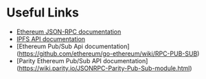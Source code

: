 # Useful Links

- [Ethereum JSON-RPC documentation](https://github.com/ethereum/wiki/wiki/JSON-RPC)
- [IPFS API documentation](https://ipfs.io/docs/api/)
- [Ethereum Pub/Sub Api documentation] (https://github.com/ethereum/go-ethereum/wiki/RPC-PUB-SUB)
- [Parity Ethereum Pub/Sub API documentation] (https://wiki.parity.io/JSONRPC-Parity-Pub-Sub-module.html)
